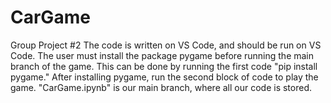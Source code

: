 # CarGame
Group Project #2
The code is written on VS Code, and should be run on VS Code. 
The user must install the package pygame before running the main branch of the game. This can be done by running the first code "pip install pygame." 
After installing pygame, run the second block of code to play the game. 
"CarGame.ipynb" is our main branch, where all our code is stored. 